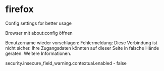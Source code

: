 # firefox
Config settings for better usage

Browser mit about:config öffnen

Benutzername wieder vorschlagen:
Fehlermeldung: Diese Verbindung ist nicht sicher. Ihre Zugangsdaten könnten auf dieser Seite in falsche Hände geraten. Weitere Informationen.

security.insecure_field_warning.contextual.enabled - false
